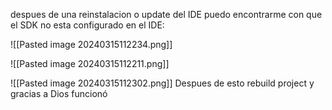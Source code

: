 
despues de una reinstalacion o update del IDE puedo encontrarme con que el SDK no esta configurado en el IDE:

![[Pasted image 20240315112234.png]]


![[Pasted image 20240315112211.png]]

![[Pasted image 20240315112302.png]]
Despues de esto rebuild project y gracias a Dios funcionó